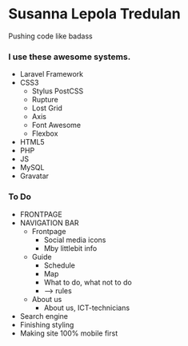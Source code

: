 # Susanna Lepola Tredulan

Pushing code like badass


### I use these awesome systems. 
* Laravel Framework
* CSS3
    * Stylus PostCSS
    * Rupture
    * Lost Grid
    * Axis
    * Font Awesome
    * Flexbox
* HTML5
* PHP
* JS
* MySQL
* Gravatar

### To Do
* FRONTPAGE
* NAVIGATION BAR
    * Frontpage
        * Social media icons
        * Mby littlebit info
    * Guide
        * Schedule
        * Map
        * What to do, what not to do
        * --> rules
    * About us
        * About us, ICT-technicians
* Search engine
* Finishing styling 
* Making site 100% mobile first